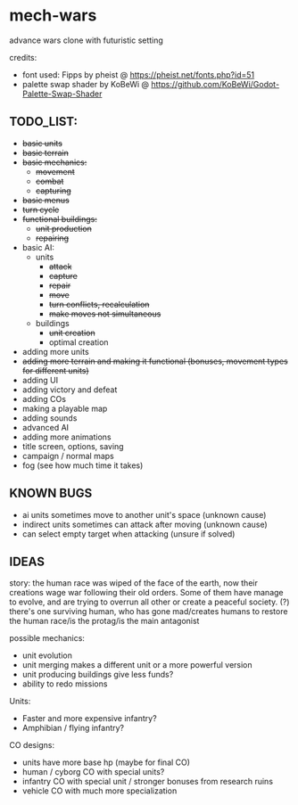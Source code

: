 # mech-wars
advance wars clone with futuristic setting

credits:
* font used: Fipps by pheist @ https://pheist.net/fonts.php?id=51
* palette swap shader by KoBeWi @ https://github.com/KoBeWi/Godot-Palette-Swap-Shader

## TODO_LIST:
- ~~basic units~~
- ~~basic terrain~~
- ~~basic mechanics:~~
	- ~~movement~~
	- ~~combat~~
	- ~~capturing~~
- ~~basic menus~~
- ~~turn cycle~~
- ~~functional buildings:~~
	- ~~unit production~~
	- ~~repairing~~
- basic AI:
	- units
		- ~~attack~~
		- ~~capture~~
		- ~~repair~~
		- ~~move~~
		- ~~turn conflicts, recalculation~~
		- ~~make moves not simultaneous~~
	- buildings
		- ~~unit creation~~
		- optimal creation
- adding more units
- ~~adding more terrain and making it functional (bonuses, movement types for different units)~~
- adding UI
- adding victory and defeat
- adding COs
- making a playable map
- adding sounds
- advanced AI
- adding more animations
- title screen, options, saving
- campaign / normal maps
- fog (see how much time it takes)

## KNOWN BUGS
- ai units sometimes move to another unit's space (unknown cause)
- indirect units sometimes can attack after moving (unknown cause)
- can select empty target when attacking (unsure if solved)

## IDEAS

story: the human race was wiped of the face of the earth, now their creations wage war following their old orders. Some of them have manage to evolve, and are trying to overrun all other or create a peaceful society. (?) there's one surviving human, who has gone mad/creates humans to restore the human race/is the protag/is the main antagonist

possible mechanics:
- unit evolution
- unit merging makes a different unit or a more powerful version
- unit producing buildings give less funds?
- ability to redo missions

Units:
- Faster and more expensive infantry?
- Amphibian / flying infantry?

CO designs:
- units have more base hp (maybe for final CO)
- human / cyborg CO with special units?
- infantry CO with special unit / stronger bonuses from research ruins 
- vehicle CO with much more specialization
